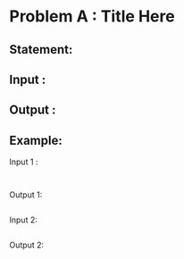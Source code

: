 # Problem A : Title Here

## Statement:



## Input :

## Output :


## Example:
Input 1 :  

```
  
```

Output 1:  

```

```

Input 2:  

```

```

Output 2:  

```

```
